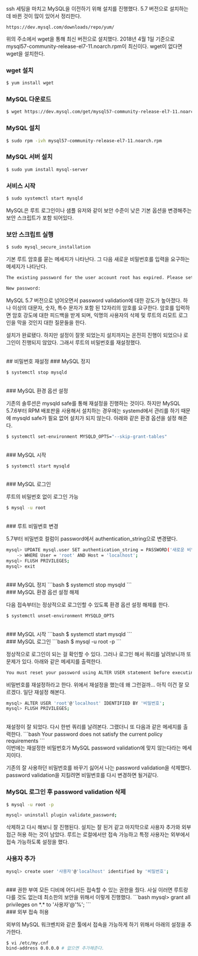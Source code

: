 ssh 세팅을 마치고 MySQL을 이전하기 위해 설치를 진행했다. 5.7 버전으로 설치하는데 바뀐 것이 많이 있어서 정리한다.

```
https://dev.mysql.com/downloads/repo/yum/
```

위의 주소에서 wget을 통해 최신 버전으로 설치했다. 2018년 4월 1일 기준으로 mysql57-community-release-el7-11.noarch.rpm이 최신이다. wget이 없다면 wget을 설치한다.

### wget 설치
```bash
$ yum install wget
```

### MySQL 다운로드
```bash
$ wget https://dev.mysql.com/get/mysql57-community-release-el7-11.noarch.rpm
```

### MySQL 설치
```bash
$ sudo rpm -ivh mysql57-community-release-el7-11.noarch.rpm
```

### MySQL 서버 설치
```bash
$ sudo yum install mysql-server
```

### 서비스 시작
```bash
$ sudo systemctl start mysqld
```

MySQL은 루트 로그인이나 샘플 유저와 같이 보안 수준이 낮은 기본 옵션을 변경해주는 보안 스크립트가 포함 되어있다. 
### 보안 스크립트 실행
```bash
$ sudo mysql_secure_installation
```

기본 루트 암호를 묻는 메세지가 나타난다. 그 다음 새로운 비밀번호를 입력을 요구하는 메세지가 나타난다.

```bash
The existing password for the user account root has expired. Please set a new password.

New password:
```

MySQL 5.7 버전으로 넘어오면서 password validation에 대한 강도가 높아졌다. 하나 이상의 대문자, 숫자, 특수 문자가 포함 된 12자리의 암호를 요구한다. 암호를 입력하면 암호 강도에 대한 피드백을 받게 되며, 익명의 사용자의 삭제 및 루트의 리모트 로그인을 막을 것인지 대한 질문들을 한다.

설치가 완료됐다. 하지만 설정이 잘못 되었는지 설치까지는 온전히 진행이 되었으나 로그인이 진행되지 않았다. 그래서 루트의 비밀번호를 재설정했다.

<br>
## 비밀번호 재설정
### MySQL 정지

```bash
$ systemctl stop mysqld
```
<br>
### MySQL 환경 옵션 설정

기존의 솔루션은 mysqld safe를 통해 재설정을 진행하는 것이다. 하지만 MySQL 5.7.6부터 RPM 배포판을 사용해서 설치하는 경우에는 systemd에서 관리를 하기 때문에 mysqld safe가 필요 없어 설치가 되지 않는다. 아래와 같은 환경 옵션을 설정 해준다.

```bash
$ systemctl set-environment MYSQLD_OPTS="--skip-grant-tables"
```
<br>
### MySQL 시작

```bash
$ systemctl start mysqld
```
<br>
### MySQL 로그인

루트의 비밀번호 없이 로그인 가능
```bash
$ mysql -u root
```
<br>
### 루트 비밀번호 변경

5.7부터 비밀번호 컬럼이 password에서 authentication_string으로 변경됐다.
```bash
mysql> UPDATE mysql.user SET authentication_string = PASSWORD('새로운 비밀번호')
    -> WHERE User = 'root' AND Host = 'localhost';
mysql> FLUSH PRIVILEGES;
mysql> exit
```
<br>
### MySQL 정지
```bash
$ systemctl stop mysqld
```
<br>
### MySQL 환경 옵션 설정 해제

다음 접속부터는 정상적으로 로그인할 수 있도록 환경 옵션 설정 해제를 한다.
```bash
$ systemctl unset-environment MYSQLD_OPTS
```
<br>
### MySQL 시작
```bash
$ systemctl start mysqld
```
<br>
### MySQL 로그인
```bash
$ mysql -u root -p
```

정상적으로 로그인이 되는 걸 확인할 수 있다. 그러나 로그인 해서 쿼리를 날려보니까 또 문제가 있다. 아래와 같은 메세지를 출력한다.
```bash
You must reset your password using ALTER USER statement before executing this statement.
```

비밀번호를 재설정하라고 한다. 위에서 재설정을 했는데 왜 그런걸까... 아직 이건 잘 모르겠다. 일단 재설정 해본다.

```bash
mysql> ALTER USER 'root'@'localhost' IDENTIFIED BY '비밀번호';
mysql> FLUSH PRIVILEGES;
```
<br>
재설정이 잘 되었다. 다시 한번 쿼리를 날려본다. 그랬더니 또 다음과 같은 메세지를 출력한다.
```bash
Your password does not satisfy the current policy requirements
```
<br>
이번에는 재설정한 비밀번호가 MySQL password validation에 맞지 않는다라는 메세지이다.

기존의 잘 사용하던 비밀번호를 바꾸기 싫어서 나는 password validation을 삭제했다. password validation을 지킬려면 비밀번호를 다시 변경하면 될거같다.
<br>
### MySQL 로그인 후 password validation 삭제

```bash
$ mysql -u root -p
```

```bash
mysql> uninstall plugin validate_password;
```

삭제하고 다시 해보니 잘 진행된다. 설치는 잘 된거 같고 마지막으로 사용자 추가와 외부 접근 허용 하는 것이 남았다. 루트는 로컬에서만 접속 가능하고 특정 사용자는 외부에서 접속 가능하도록 설정을 했다.
<br>
### 사용자 추가
```bash
mysql> create user '사용자'@'localhost' identified by '비밀번호';
```
<br>
### 권한 부여 
모든 디비에 어디서든 접속할 수 있는 권한을 줬다. 사실 이러면 루트랑 다를 것도 없는데 최소한의 보안을 위해서 이렇게 진행했다.
```bash
mysql> grant all privileges on *.* to '사용자'@'%';
```
<br>
### 외부 접속 허용

외부의 MySQL 워크벤치와 같은 툴에서 접속을 가능하게 하기 위해서 아래의 설정을 추가한다.
```bash
$ vi /etc/my.cnf
bind-address 0.0.0.0 # 없으면 추가해준다.
```
